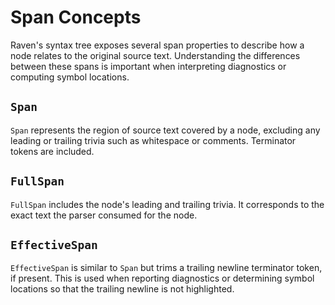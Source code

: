 # Span Concepts

Raven's syntax tree exposes several span properties to describe how a node
relates to the original source text. Understanding the differences between
these spans is important when interpreting diagnostics or computing symbol
locations.

## `Span`

`Span` represents the region of source text covered by a node, excluding any
leading or trailing trivia such as whitespace or comments. Terminator tokens
are included.

## `FullSpan`

`FullSpan` includes the node's leading and trailing trivia. It corresponds to
the exact text the parser consumed for the node.

## `EffectiveSpan`

`EffectiveSpan` is similar to `Span` but trims a trailing newline terminator
token, if present. This is used when reporting diagnostics or determining
symbol locations so that the trailing newline is not highlighted.

